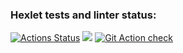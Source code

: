 ### Hexlet tests and linter status:
[![Actions Status](https://github.com/AleksKutsenko/frontend-project-lvl1/workflows/hexlet-check/badge.svg)](https://github.com/AleksKutsenko/frontend-project-lvl1/actions)
<a href="https://codeclimate.com/github/codeclimate/codeclimate/maintainability"> <img src="https://api.codeclimate.com/v1/badges/a99a88d28ad37a79dbf6/maintainability" /></a>
[![Git Action check](https://github.com/github/AleksKutsenko/frontend-project-lvl1/workflows/step-4-check.yml/badge.svg)](https://github.com/AleksKutsenko/frontend-project-lvl1/actions)